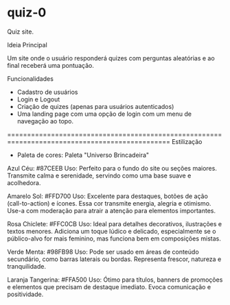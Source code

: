 # quiz-0
Quiz site.

Ideia Principal

Um site onde o usuário responderá quizes com perguntas aleatórias e ao final receberá uma pontuação.

Funcionalidades
- Cadastro de usuários
- Login e Logout
- Criação de quizes (apenas para usuários autenticados)
- Uma landing page com uma opção de login com um menu de navegação ao topo.

===============================================================================================
Estilização
- Paleta de cores:
    Paleta "Universo Brincadeira"

Azul Céu: #87CEEB
Uso: Perfeito para o fundo do site ou seções maiores. Transmite calma e serenidade, servindo como uma base suave e acolhedora.

Amarelo Sol: #FFD700
Uso: Excelente para destaques, botões de ação (call-to-action) e ícones. Essa cor transmite energia, alegria e otimismo. Use-a com moderação para atrair a atenção para elementos importantes.

Rosa Chiclete: #FFC0CB
Uso: Ideal para detalhes decorativos, ilustrações e textos menores. Adiciona um toque lúdico e delicado, especialmente se o público-alvo for mais feminino, mas funciona bem em composições mistas.

Verde Menta: #98FB98
Uso: Pode ser usado em áreas de conteúdo secundário, como barras laterais ou bordas. Representa frescor, natureza e tranquilidade.

Laranja Tangerina: #FFA500
Uso: Ótimo para títulos, banners de promoções e elementos que precisam de destaque imediato. Evoca comunicação e positividade.